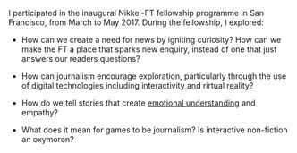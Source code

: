 I participated in the inaugural Nikkei-FT fellowship programme in San Francisco, from March to May 2017. During the fellowship, I explored:

- How can we create a need for news by igniting curiosity? How can we make the FT a place that sparks new enquiry, instead of one that just answers our readers questions?

- How can journalism encourage exploration, particularly through the use of digital technologies including interactivity and rirtual reality?

- How do we tell stories that create [emotional understanding](/two-types/) and empathy?

- What does it mean for games to be journalism? Is interactive non-fiction an oxymoron?
